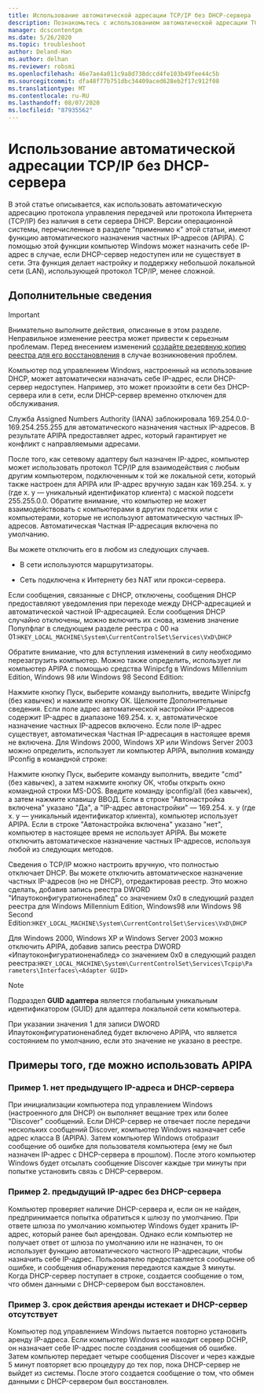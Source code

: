 ```yaml
---
title: Использование автоматической адресации TCP/IP без DHCP-сервера
description: Познакомьтесь с использованием автоматической адресации TCP/IP без DHCP-сервера.
manager: dcscontentpm
ms.date: 5/26/2020
ms.topic: troubleshoot
author: Deland-Han
ms.author: delhan
ms.reviewer: robsmi
ms.openlocfilehash: 46e7ae4a011c9a8d738dccd4fe103b49fee44c5b
ms.sourcegitcommit: dfa48f77b751dbc34409aced628eb2f17c912f08
ms.translationtype: MT
ms.contentlocale: ru-RU
ms.lasthandoff: 08/07/2020
ms.locfileid: "87935562"
---
```

# <a name="how-to-use-automatic-tcpip-addressing-without-a-dhcp-server"></a>Использование автоматической адресации TCP/IP без DHCP-сервера

В этой статье описывается, как использовать автоматическую адресацию протокола управления передачей или протокола Интернета (TCP/IP) без наличия в сети сервера DHCP. Версии операционной системы, перечисленные в разделе "применимо к" этой статьи, имеют функцию автоматического назначения частных IP-адресов (APIPA). С помощью этой функции компьютер Windows может назначить себе IP-адрес в случае, если DHCP-сервер недоступен или не существует в сети. Эта функция делает настройку и поддержку небольшой локальной сети (LAN), использующей протокол TCP/IP, менее сложной.

## <a name="more-information"></a>Дополнительные сведения

> [!IMPORTANT]
> Внимательно выполните действия, описанные в этом разделе. Неправильное изменение реестра может привести к серьезным проблемам. Перед внесением изменений [создайте резервную копию реестра для его восстановления](https://support.microsoft.com/help/322756) в случае возникновения проблем.

Компьютер под управлением Windows, настроенный на использование DHCP, может автоматически назначать себе IP-адрес, если DHCP-сервер недоступен. Например, это может произойти в сети без DHCP-сервера или в сети, если DHCP-сервер временно отключен для обслуживания.

Служба Assigned Numbers Authority (IANA) заблокировала 169.254.0.0-169.254.255.255 для автоматического назначения частных IP-адресов. В результате APIPA предоставляет адрес, который гарантирует не конфликт с направляемыми адресами.

После того, как сетевому адаптеру был назначен IP-адрес, компьютер может использовать протокол TCP/IP для взаимодействия с любым другим компьютером, подключенным к той же локальной сети, который также настроен для APIPA или IP-адрес вручную задан как 169.254. x. y (где x. y — уникальный идентификатор клиента) с маской подсети 255.255.0.0. Обратите внимание, что компьютер не может взаимодействовать с компьютерами в других подсетях или с компьютерами, которые не используют автоматическую частных IP-адресов. Автоматическая Частная IP-адресация включена по умолчанию.

Вы можете отключить его в любом из следующих случаев.

- В сети используются маршрутизаторы.

- Сеть подключена к Интернету без NAT или прокси-сервера.

Если сообщения, связанные с DHCP, отключены, сообщения DHCP предоставляют уведомления при переходе между DHCP-адресацией и автоматической частной IP-адресацией. Если сообщения DHCP случайно отключены, можно включить их снова, изменив значение Попупфлаг в следующем разделе реестра с 00 на 01:`HKEY_LOCAL_MACHINE\System\CurrentControlSet\Services\VxD\DHCP`

Обратите внимание, что для вступления изменений в силу необходимо перезагрузить компьютер. Можно также определить, использует ли компьютер APIPA с помощью средства Winipcfg в Windows Millennium Edition, Windows 98 или Windows 98 Second Edition:

Нажмите кнопку Пуск, выберите команду выполнить, введите Winipcfg (без кавычек) и нажмите кнопку ОК. Щелкните Дополнительные сведения. Если поле адрес автоматической настройки IP-адресов содержит IP-адрес в диапазоне 169.254. x. x, автоматическое назначение частных IP-адресов включено. Если поле IP-адрес существует, автоматическая Частная IP-адресация в настоящее время не включена.
Для Windows 2000, Windows XP или Windows Server 2003 можно определить, использует ли компьютер APIPA, выполнив команду IPconfig в командной строке:

Нажмите кнопку Пуск, выберите команду выполнить, введите "cmd" (без кавычек), а затем нажмите кнопку ОК, чтобы открыть окно командной строки MS-DOS. Введите команду ipconfig/all (без кавычек), а затем нажмите клавишу ВВОД. Если в строке "Автонастройка включена" указано "Да", а "IP-адрес автонастройки" — 169.254. x. y (где x. y — уникальный идентификатор клиента), компьютер использует APIPA. Если в строке "Автонастройка включена" указано "нет", компьютер в настоящее время не использует APIPA.
Вы можете отключить автоматическое назначение частных IP-адресов, используя любой из следующих методов.

Сведения о TCP/IP можно настроить вручную, что полностью отключает DHCP. Вы можете отключить автоматическое назначение частных IP-адресов (но не DHCP), отредактировав реестр. Это можно сделать, добавив запись реестра DWORD "Ипаутоконфигуратионенаблед" со значением 0x0 в следующий раздел реестра для Windows Millennium Edition, Windows98 или Windows 98 Second Edition:`HKEY_LOCAL_MACHINE\System\CurrentControlSet\Services\VxD\DHCP`

Для Windows 2000, Windows XP и Windows Server 2003 можно отключить APIPA, добавив запись реестра DWORD «Ипаутоконфигуратионенаблед» со значением 0x0 в следующий раздел реестра:`HKEY_LOCAL_MACHINE\System\CurrentControlSet\Services\Tcpip\Parameters\Interfaces\<Adapter GUID>`
> [!NOTE]
> Подраздел **GUID адаптера** является глобальным уникальным идентификатором (GUID) для адаптера локальной сети компьютера.

При указании значения 1 для записи DWORD Ипаутоконфигуратионенаблед будет включено APIPA, что является состоянием по умолчанию, если это значение не указано в реестре.

## <a name="examples-of-where-apipa-may-be-useful"></a>Примеры того, где можно использовать APIPA

### <a name="example-1-no-previous-ip-address-and-no-dhcp-server"></a>Пример 1. нет предыдущего IP-адреса и DHCP-сервера

При инициализации компьютера под управлением Windows (настроенного для DHCP) он выполняет вещание трех или более "Discover" сообщений. Если DHCP-сервер не отвечает после передачи нескольких сообщений Discover, компьютер Windows назначает себе адрес класса B (APIPA). Затем компьютер Windows отобразит сообщение об ошибке для пользователя компьютера (ему не был назначен IP-адрес с DHCP-сервера в прошлом). После этого компьютер Windows будет отсылать сообщение Discover каждые три минуты при попытке установить связь с DHCP-сервером.

### <a name="example-2-previous-ip-address-and-no-dhcp-server"></a>Пример 2. предыдущий IP-адрес без DHCP-сервера

Компьютер проверяет наличие DHCP-сервера и, если он не найден, предпринимается попытка обратиться к шлюзу по умолчанию. При ответе шлюза по умолчанию компьютер Windows будет хранить IP-адрес, который ранее был арендован. Однако если компьютер не получает ответ от шлюза по умолчанию или не назначен, то он использует функцию автоматического частного IP-адресации, чтобы назначить себе IP-адрес. Пользователю предоставляется сообщение об ошибке, и сообщения обнаружения передаются каждые 3 минуты. Когда DHCP-сервер поступает в строке, создается сообщение о том, что обмен данными с DHCP-сервером был восстановлен.

### <a name="example-3-lease-expires-and-no-dhcp-server"></a>Пример 3. срок действия аренды истекает и DHCP-сервер отсутствует

Компьютер под управлением Windows пытается повторно установить аренду IP-адреса. Если компьютер Windows не находит сервер DCHP, он назначает себе IP-адрес после создания сообщения об ошибке. Затем компьютер передает четыре сообщения Discover и через каждые 5 минут повторяет всю процедуру до тех пор, пока DHCP-сервер не выйдет из системы. После этого создается сообщение о том, что обмен данными с DHCP-сервером был восстановлен.
